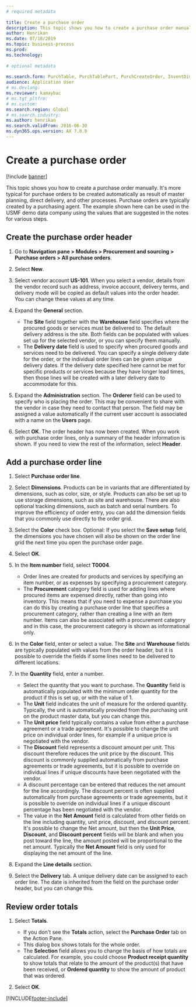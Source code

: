 ```yaml
--- 
# required metadata 
 
title: Create a purchase order
description: This topic shows you how to create a purchase order manually. 
author: Henrikan
ms.date: 07/18/2019
ms.topic: business-process 
ms.prod:  
ms.technology:  
 
# optional metadata 
 
ms.search.form: PurchTable, PurchTablePart, PurchCreateOrder, InventDimParmFixed, InventItemIdLookupPurchase, InventProductDimensionLookup, PurchTotals   
audience: Application User 
# ms.devlang:  
ms.reviewer: kamaybac
# ms.tgt_pltfrm:  
# ms.custom:  
ms.search.region: Global
# ms.search.industry: 
ms.author: henrikan
ms.search.validFrom: 2016-06-30 
ms.dyn365.ops.version: AX 7.0.0 
---
```

# Create a purchase order

[!include [banner](../../includes/banner.md)]

This topic shows you how to create a purchase order manually. It's more typical for purchase orders to be created automatically as result of master planning, direct delivery, and other processes. Purchase orders are typically created by a purchasing agent. The example shown here can be used in the USMF demo data company using the values that are suggested in the notes for various steps.


## Create the purchase order header
1. Go to **Navigation pane > Modules > Procurement and sourcing > Purchase orders > All purchase orders**.
2. Select **New**.
3. Select vendor account **US-101**. When you select a vendor, details from the vendor record such as address, invoice account, delivery terms, and delivery mode will be copied as default values into the order header. You can change these values at any time.  
4. Expand the **General** section.

    - The **Site** field together with the **Warehouse** field specifies where the procured goods or services must be delivered to. The default delivery address is the site. Both fields can be populated with values set up for the selected vendor, or you can specify them manually.  
    - The **Delivery date** field is used to specify when procured goods and services need to be delivered. You can specify a single delivery date for the order, or the individual order lines can be given unique delivery dates. If the delivery date specified here cannot be met for specific products or services because they have longer lead times, then those lines will be created with a later delivery date to accommodate for this.  

5. Expand the **Administration** section. The **Orderer** field can be used to specify who is placing the order. This may be convenient to share with the vendor in case they need to contact that person. The field may be assigned a value automatically if the current user account is associated with a name on the **Users** page.  
6. Select **OK**. The order header has now been created. When you work with purchase order lines, only a summary of the header information is shown. If you need to view the rest of the information, select **Header**.  

## Add a purchase order line
1. Select **Purchase order line**.
2. Select **Dimensions**. Products can be in variants that are differentiated by dimensions, such as color, size, or style. Products can also be set up to use storage dimensions, such as site and warehouse. There are also optional tracking dimensions, such as batch and serial numbers. To improve the efficiency of order entry, you can add the dimension fields that you commonly use directly to the order grid.  
3. Select the **Color** check box. Optional: If you select the **Save setup** field, the dimensions you have chosen will also be shown on the order line grid the next time you open the purchase order page.  
4. Select **OK**.
5. In the **Item number** field, select **T0004**.

    - Order lines are created for products and services by specifying an item number, or as expenses by specifying a procurement category. 
    - The **Procurement** category field is used for adding lines where procured items are expensed directly, rather than going into inventory. This means that if you need to expense a purchase you can do this by creating a purchase order line that specifies a procurement category, rather than creating a line with an item number. Items can also be associated with a procurement category and in this case, the procurement category is shown as informational only.  

6. In the **Color** field, enter or select a value. The **Site** and **Warehouse** fields are typically populated with values from the order header, but it is possible to override the fields if some lines need to be delivered to different locations.  
7. In the **Quantity** field, enter a number.

    - Select the quantity that you want to purchase. The **Quantity** field is automatically populated with the minimum order quantity for the product if this is set up, or with the value of 1.  
    - The **Unit** field indicates the unit of measure for the ordered quantity. Typically, the unit is automatically provided from the purchasing unit on the product master data, but you can change this.  
    - The **Unit price** field typically contains a value from either a purchase agreement or a trade agreement. It's possible to change the unit price on individual order lines, for example if a unique price is negotiated with the vendor.  
    - The **Discount** field represents a discount amount per unit. This discount therefore reduces the unit price by the discount. This discount is commonly supplied automatically from purchase agreements or trade agreements, but it is possible to override on individual lines if unique discounts have been negotiated with the vendor.  
    - A discount percentage can be entered that reduces the net amount for the line accordingly. The discount percent is often supplied automatically from purchase agreements or trade agreements, but it is possible to override on individual lines if a unique discount percentage has been negotiated with the vendor.  
    - The value in the **Net Amount** field is calculated from other fields on the line including quantity, unit price, discount, and discount percent. It's possible to change the Net amount, but then the **Unit Price**, **Discount**, and **Discount percent** fields will be blank and when you post toward the line, the amount posted will be proportional to the net amount. Typically the **Net Amount** field is only used for displaying the net amount of the line.  

8. Expand the **Line details** section.
9. Select the **Delivery** tab. A unique delivery date can be assigned to each order line. The date is inherited from the field on the purchase order header, but you can change this.  

## Review order totals
1. Select **Totals**.

    - If you don't see the **Totals** action, select the **Purchase Order** tab on the Action Pane.  
    - This dialog box shows totals for the whole order.  
    - The **Selection** field allows you to change the basis of how totals are calculated. For example, you could choose **Product receipt quantity** to show totals that relate to the amount of the product(s) that have been received, or **Ordered quantity** to show the amount of product that was ordered.  

2. Select **OK**.



[!INCLUDE[footer-include](../../../includes/footer-banner.md)]